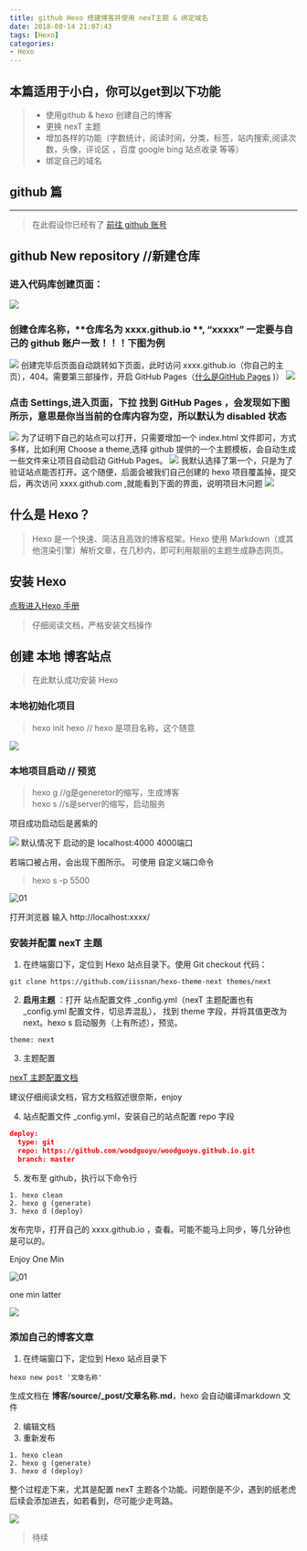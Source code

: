 ```yaml
---
title: github Hexo 搭建博客并使用 nexT主题 & 绑定域名
date: 2018-08-14 21:07:43
tags: [Hexo]
categories: 
- Hexo 
---
```

本篇适用于小白，你可以get到以下功能
---
> - 使用github & hexo 创建自己的博客
> - 更换 nexT 主题
> - 增加各样的功能（字数统计，阅读时间，分类，标签，站内搜索,阅读次数，头像，评论区 ，百度 google bing 站点收录 等等）
> - 绑定自己的域名
## github 篇
---
>在此假设你已经有了 [ <icon class='iconfont gy-github-fill'></icon> 前往 github 账号](https://github.com/) 

## github New repository //新建仓库
### 进入代码库创建页面：
![](/images/1.png)
### 创建仓库名称，**仓库名为 xxxx.github.io **, “xxxxx” 一定要与自己的 github 账户一致！！！下图为例
![](/images/2.png)
创建完毕后页面自动跳转如下页面，此时访问 xxxx.github.io（你自己的主页），404。需要第三部操作，开启 GitHub Pages（[什么是GitHub Pages](https://help.github.com/articles/what-is-github-pages/) )）
![](/images/3.png)
### 点击 Settings,进入页面，下拉 找到 GitHub Pages ，会发现如下图所示，意思是你当当前的仓库内容为空，所以默认为 disabled 状态
![](/images/4.png)
为了证明下自己的站点可以打开，只需要增加一个 index.html 文件即可，方式多样，比如利用 Choose a theme,选择 github 提供的一个主题模板，会自动生成一些文件来让项目自动启动 GitHub Pages。
![](/images/5.png)
我默认选择了第一个，只是为了验证站点能否打开。这个随便，后面会被我们自己创建的 hexo 项目覆盖掉，提交后，再次访问 xxxx.github.com ,就能看到下面的界面，说明项目木问题
![](/images/6.png)

## 什么是 Hexo？

>Hexo 是一个快速、简洁且高效的博客框架。Hexo 使用 Markdown（或其他渲染引擎）解析文章，在几秒内，即可利用靓丽的主题生成静态网页。
## 安装 Hexo
<icon class='iconfont gy-tuding'></icon>[点我进入Hexo 手册](https://hexo.io/zh-cn/docs/)
>仔细阅读文档，严格安装文档操作
## 创建 **本地** 博客站点
>在此默认成功安装 Hexo

### 本地初始化项目
>hexo init  hexo  // hexo 是项目名称，这个随意 

![](/images/7.png)
### 本地项目启动 // 预览
>hexo g  //g是generetor的缩写，生成博客<br>
>hexo s  //s是server的缩写，启动服务

项目成功启动后是酱紫的

 ![](/images/8.png)
 默认情况下 启动的是 localhost:4000     4000端口
 
 若端口被占用，会出现下图所示。 可使用 自定义端口命令
 >hexo s -p 5500

 ![01](http://pdm19dogd.bkt.clouddn.com/%E5%B1%8F%E5%B9%95%E5%BF%AB%E7%85%A7%202018-08-17%20%E4%B8%8B%E5%8D%8811.10.54.png)

打开浏览器 输入 http://localhost:xxxx/  
### 安装并配置 nexT 主题
1.  在终端窗口下，定位到 Hexo 站点目录下。使用 Git checkout 代码：
```
git clone https://github.com/iissnan/hexo-theme-next themes/next
```
2. **启用主题** ：打开 站点配置文件 _config.yml（nexT 主题配置也有 _config.yml 配置文件，切忌弄混乱）， 找到 theme 字段，并将其值更改为 next。hexo s 启动服务（上有所述），预览。
```
theme: next
```
3. 主题配置

[nexT 主题配置文档](http://theme-next.iissnan.com/getting-started.html)

建议仔细阅读文档，官方文档叙述很奈斯，enjoy

4. 站点配置文件 _config.yml，安装自己的站点配置 repo 字段
```json
deploy:
  type: git
  repo: https://github.com/woodguoyu/woodguoyu.github.io.git
  branch: master
```
5. 发布至 github，执行以下命令行
``` 
1. hexo clean
2. hexo g (generate)
3. hexo d (deploy)
```
发布完毕，打开自己的 xxxx.github.io ，查看。可能不能马上同步，等几分钟也是可以的。



Enjoy One Min 

 ![01](http://pdm19dogd.bkt.clouddn.com/818D4A76FDD69E3C5B08EECAF605232D.gif)

one min latter

 ![](http://pdm19dogd.bkt.clouddn.com/E9E57D902747D46CEBD4A0877139C676)

### 添加自己的博客文章
1. 在终端窗口下，定位到 Hexo 站点目录下
```
hexo new post '文章名称'
```
生成文档在  **博客/source/_post/文章名称.md**，hexo 会自动编译markdown 文件

2. 编辑文档
3. 重新发布
``` 
1. hexo clean
2. hexo g (generate)
3. hexo d (deploy)
```

整个过程走下来，尤其是配置 nexT 主题各个功能。问题倒是不少，遇到的纸老虎后续会添加进去，如若看到，尽可能少走弯路。

 ![](http://pdm19dogd.bkt.clouddn.com/F1310DB9A6960654E4282F4C2A786AE6)













>待续

<link rel="stylesheet" href="https://at.alicdn.com/t/font_798158_wn4udd6bx9.css">